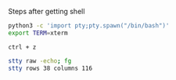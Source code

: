 Steps after getting shell
```bash
python3 -c 'import pty;pty.spawn("/bin/bash")'
export TERM=xterm
```

`ctrl + z`

```bash
stty raw -echo; fg
stty rows 38 columns 116
```
